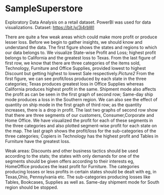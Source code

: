 # SampleSuperstore
Exploratory Data Analysis on a retail dataset. PowerBI was used for data visualizations.
Dataset: https://bit.ly/3i4rbWl

There are quite a few weak areas which could make more profit or produce lesser loss. Before we begin to gather insights, we should know and understand the data. The first figure shows the states and regions to which our data belongs to. We visualize State-wise Profit and Loss; highest profit belongs to California and the greatest loss to Texas. From the last figure of first row, we know that there are three categories of the items sold, Technology, Furniture and Office Supplies, provided lowest to highest Discount but getting highest to lowest Sale respectively.*Picture2* From the first figure, we can see profit/loss produced by each state in the three categories; Texas produces greatest loss in Office Supplies whereas California produces highest profit in the same. Shipment mode also affects the profit as can be seen in the first graph of second row; Same-day ship mode produces a loss in the Southern region. We can also see the effect of quantity on ship mode in the first graph of third row; as the quantity increases, there is a drop in profit. The last two graphs of second row show that there are three segments of our customers, Consumer,Corporate and Home Office. We have visualized the profit for each of these segments in the three categories and also plotted segment-wise profit for each state on the map. The last graph shows the profit/loss for the sub-categories of the three categories; Copiers in Technology has the highest profit and Tables in Furniture have the greatest loss. 

Weak areas:
Discounts and other business tactics should be used according to the stats; the states with only demands for one of the segments should be given offers according to their interests eg, HomeOffice produces the least profit for Furniture. The categories producing losses or less profits in certain states should be dealt with eg, in Texas,Ohio, Pennsylvania etc. The sub-categories producing losses like Tables, Bookcases, Supplies as well as. Same-day shipment mode for South region should be stopped.
